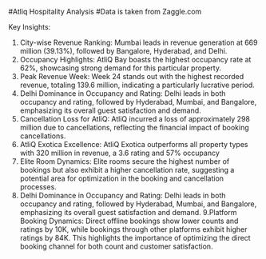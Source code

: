 #Atliq Hospitality Analysis #Data is taken from Zaggle.com 

Key Insights: 

1. City-wise Revenue Ranking: Mumbai leads in revenue generation at 669 million (39.13%), followed by Bangalore, Hyderabad, and Delhi.
2. Occupancy Highlights: AtliQ Bay boasts the highest occupancy rate at 62%, showcasing strong demand for this particular property.
3. Peak Revenue Week: Week 24 stands out with the highest recorded revenue, totaling 139.6 million, indicating a particularly lucrative period.
4. Delhi Dominance in Occupancy and Rating: Delhi leads in both occupancy and rating, followed by Hyderabad, Mumbai, and Bangalore, emphasizing its overall guest satisfaction and demand.
5. Cancellation Loss for AtliQ: AtliQ incurred a loss of approximately 298 million due to cancellations, reflecting the financial impact of booking cancellations.
6. AtliQ Exotica Excellence: AtliQ Exotica outperforms all property types with 320 million in revenue, a 3.6 rating and 57% occupancy
7. Elite Room Dynamics: Elite rooms secure the highest number of bookings but also exhibit a higher cancellation rate, suggesting a potential area for optimization in the booking and cancellation processes.
8. Delhi Dominance in Occupancy and Rating: Delhi leads in both occupancy and rating, followed by Hyderabad, Mumbai, and Bangalore, emphasizing its overall guest satisfaction and demand.
9.Platform Booking Dynamics: Direct offline bookings show lower counts and ratings by 10K, while bookings through other platforms exhibit higher ratings by 84K. This highlights the importance of optimizing the direct booking channel for both count and customer satisfaction.






